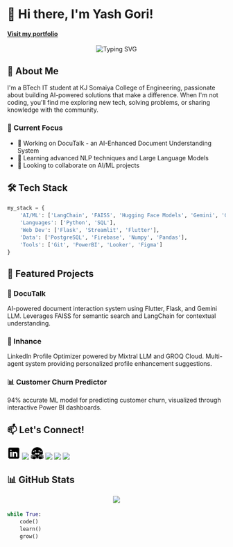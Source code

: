 # 👋 Hi there, I'm Yash Gori! 
#### [Visit my portfolio](https://yashgori20.vercel.app/)

<div align="center">
  <img src="https://readme-typing-svg.demolab.com?font=Fira+Code&weight=600&size=28&duration=4000&pause=1000&color=FFE94B&center=true&vCenter=true&random=false&width=435&lines=AI%2FML+Engineer;Full+Stack+Developer;Problem+Solver" alt="Typing SVG" />
</div>

## 🚀 About Me
I'm a BTech IT student at KJ Somaiya College of Engineering, passionate about building AI-powered solutions that make a difference. When I'm not coding, you'll find me exploring new tech, solving problems, or sharing knowledge with the community.

### 🎯 Current Focus
- 🔭 Working on DocuTalk - an AI-Enhanced Document Understanding System
- 🌱 Learning advanced NLP techniques and Large Language Models
- 👯 Looking to collaborate on AI/ML projects

## 🛠️ Tech Stack
```python
my_stack = {
    'AI/ML': ['LangChain', 'FAISS', 'Hugging Face Models', 'Gemini', 'GROQ'],
    'Languages': ['Python', 'SQL'],
    'Web Dev': ['Flask', 'Streamlit', 'Flutter'],
    'Data': ['PostgreSQL', 'Firebase', 'Numpy', 'Pandas'],
    'Tools': ['Git', 'PowerBI', 'Looker', 'Figma']
}
```

## 🎨 Featured Projects

### 🤖 DocuTalk
AI-powered document interaction system using Flutter, Flask, and Gemini LLM. Leverages FAISS for semantic search and LangChain for contextual understanding.

### 💼 Inhance
LinkedIn Profile Optimizer powered by Mixtral LLM and GROQ Cloud. Multi-agent system providing personalized profile enhancement suggestions.

### 📊 Customer Churn Predictor
94% accurate ML model for predicting customer churn, visualized through interactive Power BI dashboards.

## 📫 Let's Connect!
[<img src="https://raw.githubusercontent.com/simple-icons/simple-icons/develop/icons/linkedin.svg" width="30"/>](https://linkedin.com/in/yashgori20)
[<img src="https://raw.githubusercontent.com/simple-icons/simple-icons/develop/icons/kaggle.svg" width="30"/>](https://kaggle.com/yashgori20)
[<img src="https://raw.githubusercontent.com/simple-icons/simple-icons/develop/icons/huggingface.svg" width="30"/>](https://huggingface.co/yashgori20)
[<img src="https://raw.githubusercontent.com/simple-icons/simple-icons/develop/icons/twitter.svg" width="30"/>](https://twitter.com/yashgori20)
[<img src="https://raw.githubusercontent.com/simple-icons/simple-icons/develop/icons/instagram.svg" width="30"/>](https://instagram.com/yashgori20)
[<img src="https://raw.githubusercontent.com/simple-icons/simple-icons/develop/icons/gmail.svg" width="30"/>](mailto:yashnileshgori@gmail.com)

## 📊 GitHub Stats
<div align="center">
  <img src="https://github-readme-streak-stats.herokuapp.com/?user=yashnileshgori&theme=dark&hide_border=true&ring=FFE94B&fire=FFE94B&currStreakLabel=FFE94B" />
</div>

```python
while True:
    code()
    learn()
    grow()
```
